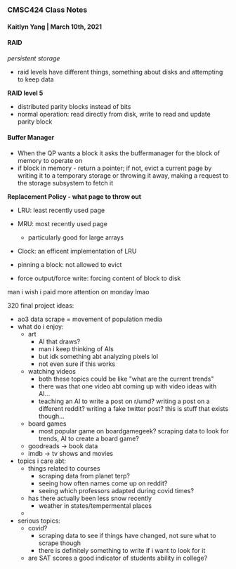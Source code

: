 ### CMSC424 Class Notes
#### Kaitlyn Yang | March 10th, 2021

#### RAID
*persistent storage*
- raid levels have different things, something about disks and attempting to keep data

**RAID level 5**
- distributed parity blocks instead of bits
- normal operation: read directly from disk, write to read and update parity block


#### Buffer Manager

- When the QP wants a block it asks the buffermanager for the block of memory to operate on
- if block in memory - return a pointer; if not, evict a current page by writing it to a temporary storage or throwing it away, making a request to the storage subsystem to fetch it

**Replacement Policy - what page to throw out**
- LRU: least recently used page
- MRU: most recently used page
    - particularly good for large arrays
- Clock: an efficent implementation of LRU

- pinning a block: not allowed to evict
- force output/force write: forcing content of block to disk

man i wish i paid more attention on monday lmao

320 final project ideas:
- ao3 data scrape = movement of population media
- what do i enjoy:
    - art
        - AI that draws?
        - man i keep thinking of AIs
        - but idk something abt analyzing pixels lol
        - not even sure if this works
    - watching videos
        - both these topics could be like "what are the current trends"
        - there was that one video abt coming up with video ideas with AI...
        - teaching an AI to write a post on r/umd? writing a post on a different reddit? writing a fake twitter post? this is stuff that exists though...
    - board games
        - most popular game on boardgamegeek? scraping data to look for trends, AI to create a board game?
    - goodreads -> book data
    - imdb -> tv shows and movies
- topics i care abt:
    - things related to courses
        - scraping data from planet terp?
        - seeing how often names come up on reddit?
        - seeing which professors adapted during covid times?
    - has there actually been less snow recently
        - weather in states/tempermental places
    - 
- serious topics:
    - covid?
        - scraping data to see if things have changed, not sure what to scrape though
        - there is definitely something to write if i want to look for it
    - are SAT scores a good indicator of students ability in college?
